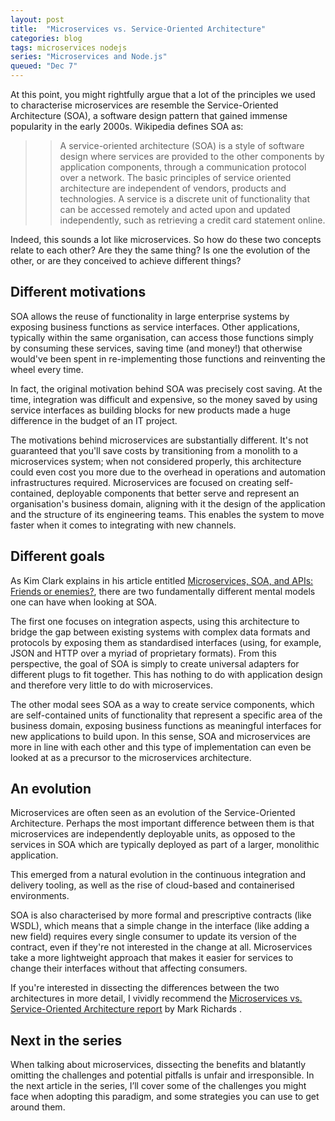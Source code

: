 ```yaml
---
layout: post
title:  "Microservices vs. Service-Oriented Architecture"
categories: blog
tags: microservices nodejs
series: "Microservices and Node.js"
queued: "Dec 7"
---
```

At this point, you might rightfully argue that a lot of the principles we used to characterise microservices are resemble the Service-Oriented Architecture (SOA), a software design pattern that gained immense popularity in the early 2000s. Wikipedia defines SOA as:

>> A service-oriented architecture (SOA) is a style of software design where services are provided to the other components by application components, through a communication protocol over a network. The basic principles of service oriented architecture are independent of vendors, products and technologies. A service is a discrete unit of functionality that can be accessed remotely and acted upon and updated independently, such as retrieving a credit card statement online.
<!--more-->

Indeed, this sounds a lot like microservices. So how do these two concepts relate to each other? Are they the same thing? Is one the evolution of the other, or are they conceived to achieve different things?

## Different motivations

SOA allows the reuse of functionality in large enterprise systems by exposing business functions as service interfaces. Other applications, typically within the same organisation, can access those functions simply by consuming these services, saving time (and money!) that otherwise would've been spent in re-implementing those functions and reinventing the wheel every time.

In fact, the original motivation behind SOA was precisely cost saving. At the time, integration was difficult and expensive, so the money saved by using service interfaces as building blocks for new products made a huge difference in the budget of an IT project.

The motivations behind microservices are substantially different. It's not guaranteed that you'll save costs by transitioning from a monolith to a microservices system; when not considered properly, this architecture could even cost you more due to the overhead in operations and automation infrastructures required. Microservices are focused on creating self-contained, deployable components that better serve and represent an organisation's business domain, aligning with it the design of the application and the structure of its engineering teams. This enables the system to move faster when it comes to integrating with new channels.

## Different goals

As Kim Clark explains in his article entitled [Microservices, SOA, and APIs: Friends or enemies?](https://www.ibm.com/developerworks/websphere/library/techarticles/1601_clark-trs/1601_clark.html), there are two fundamentally different mental models one can have when looking at SOA.

The first one focuses on integration aspects, using this architecture to bridge the gap between existing systems with complex data formats and protocols by exposing them as standardised interfaces (using, for example, JSON and HTTP over a myriad of proprietary formats). From this perspective, the goal of SOA is simply to create universal adapters for different plugs to fit together. This has nothing to do with application design and therefore very little to do with microservices.

The other modal sees SOA as a way to create service components, which are self-contained units of functionality that represent a specific area of the business domain, exposing business functions as meaningful interfaces for new applications to build upon. In this sense, SOA and microservices are more in line with each other and this type of implementation can even be looked at as a precursor to the microservices architecture.

## An evolution

Microservices are often seen as an evolution of the Service-Oriented Architecture. Perhaps the most important difference between them is that microservices are independently deployable units, as opposed to the services in SOA which are typically deployed as part of a larger, monolithic application.

This emerged from a natural evolution in the continuous integration and delivery tooling, as well as the rise of cloud-based and containerised environments.

SOA is also characterised by more formal and prescriptive contracts (like WSDL), which means that a simple change in the interface (like adding a new field) requires every single consumer to update its version of the contract, even if they're not interested in the change at all. Microservices take a more lightweight approach that makes it easier for services to change their interfaces without that affecting consumers.

If you're interested in dissecting the differences between the two architectures in more detail, I vividly recommend the [Microservices vs. Service-Oriented Architecture report](http://www.oreilly.com/programming/free/microservices-vs-service-oriented-architecture.csp) by Mark Richards .

## Next in the series

When talking about microservices, dissecting the benefits and blatantly omitting the challenges and potential pitfalls is unfair and irresponsible. In the next article in the series, I’ll cover some of the challenges you might face when adopting this paradigm, and some strategies you can use to get around them.<!--tomb-->
